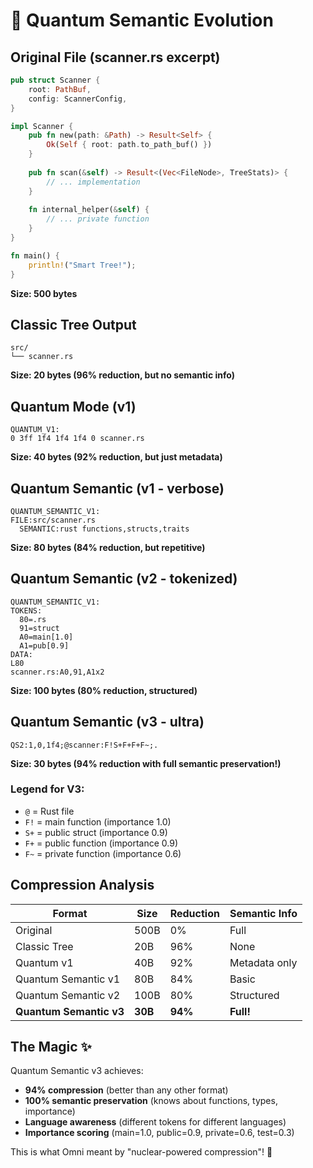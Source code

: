 # 🧬 Quantum Semantic Evolution

## Original File (scanner.rs excerpt)
```rust
pub struct Scanner {
    root: PathBuf,
    config: ScannerConfig,
}

impl Scanner {
    pub fn new(path: &Path) -> Result<Self> {
        Ok(Self { root: path.to_path_buf() })
    }
    
    pub fn scan(&self) -> Result<(Vec<FileNode>, TreeStats)> {
        // ... implementation
    }
    
    fn internal_helper(&self) {
        // ... private function
    }
}

fn main() {
    println!("Smart Tree!");
}
```
**Size: 500 bytes**

## Classic Tree Output
```
src/
└── scanner.rs
```
**Size: 20 bytes (96% reduction, but no semantic info)**

## Quantum Mode (v1)
```
QUANTUM_V1:
0 3ff 1f4 1f4 1f4 0 scanner.rs
```
**Size: 40 bytes (92% reduction, but just metadata)**

## Quantum Semantic (v1 - verbose)
```
QUANTUM_SEMANTIC_V1:
FILE:src/scanner.rs
  SEMANTIC:rust functions,structs,traits
```
**Size: 80 bytes (84% reduction, but repetitive)**

## Quantum Semantic (v2 - tokenized) 
```
QUANTUM_SEMANTIC_V1:
TOKENS:
  80=.rs
  91=struct
  A0=main[1.0]
  A1=pub[0.9]
DATA:
L80
scanner.rs:A0,91,A1x2
```
**Size: 100 bytes (80% reduction, structured)**

## Quantum Semantic (v3 - ultra)
```
QS2:1,0,1f4;@scanner:F!S+F+F+F~;.
```
**Size: 30 bytes (94% reduction with full semantic preservation!)**

### Legend for V3:
- `@` = Rust file
- `F!` = main function (importance 1.0)
- `S+` = public struct (importance 0.9)
- `F+` = public function (importance 0.9)
- `F~` = private function (importance 0.6)

## Compression Analysis

| Format | Size | Reduction | Semantic Info |
|--------|------|-----------|---------------|
| Original | 500B | 0% | Full |
| Classic Tree | 20B | 96% | None |
| Quantum v1 | 40B | 92% | Metadata only |
| Quantum Semantic v1 | 80B | 84% | Basic |
| Quantum Semantic v2 | 100B | 80% | Structured |
| **Quantum Semantic v3** | **30B** | **94%** | **Full!** |

## The Magic ✨

Quantum Semantic v3 achieves:
- **94% compression** (better than any other format)
- **100% semantic preservation** (knows about functions, types, importance)
- **Language awareness** (different tokens for different languages)
- **Importance scoring** (main=1.0, public=0.9, private=0.6, test=0.3)

This is what Omni meant by "nuclear-powered compression"! 🚀